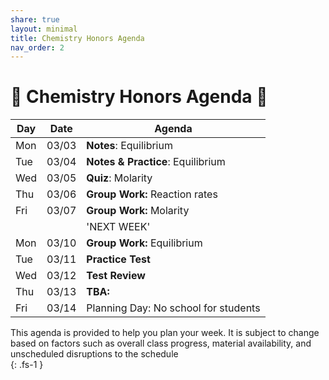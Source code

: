 ```yaml
---
share: true
layout: minimal
title: Chemistry Honors Agenda
nav_order: 2
---
```

# 🧪 Chemistry Honors Agenda 🥽    
    
| Day | Date  | Agenda                               |  
| --- | ----- | ------------------------------------ |  
| Mon | 03/03 | **Notes**: Equilibrium               |  
| Tue | 03/04 | **Notes & Practice**: Equilibrium    |  
| Wed | 03/05 | **Quiz**: Molarity                   |  
| Thu | 03/06 | **Group Work:** Reaction rates       |  
| Fri | 03/07 | **Group Work:** Molarity             |  
|     |       | 'NEXT WEEK'                          |  
| Mon | 03/10 | **Group Work:** Equilibrium          |  
| Tue | 03/11 | **Practice Test**                    |  
| Wed | 03/12 | **Test Review**                      |  
| Thu | 03/13 | **TBA:**                             |  
| Fri | 03/14 | Planning Day: No school for students |  
    
This agenda is provided to help you plan your week. It is subject to change based on factors such as overall class progress, material availability, and unscheduled disruptions to the schedule    
{: .fs-1 }    
  